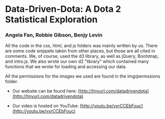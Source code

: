 Data-Driven-Dota: A Dota 2 Statistical Exploration
=====================

### Angela Fan, Robbie Gibson, Benjy Levin

All the code in the css, html, and js folders was mainly written by us.
There are some code snippets taken from other places, but those are all cited in comments.
We, of course, used the d3 library, as well as jQuery, Bootstrap, and intro.js.
We also wrote our own d2 "library" which contained many functions that we wrote for loading and accessing our data.

All the permissions for the images we used are found in the img/permssions folder.

* Our website can be found here: [http://tinyurl.com/datadrivendota](http://tinyurl.com/datadrivendota)

* Our video is hosted on YouTube: [http://youtu.be/vxrCCEbFouc](http://youtu.be/vxrCCEbFouc)
